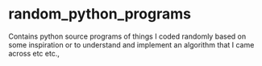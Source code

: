 # random_python_programs
Contains python source programs of things I coded randomly based on some inspiration or to understand and implement an algorithm that I came across etc etc.,
